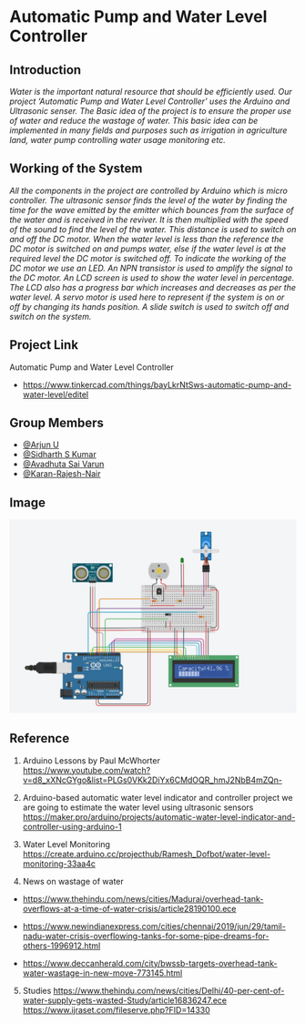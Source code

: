 
# Automatic Pump and Water Level Controller

## Introduction
*Water is the important natural resource that should be efficiently 
used. Our project ‘Automatic Pump and Water Level Controller’ 
uses the Arduino and Ultrasonic senser. The Basic idea of the 
project is to ensure the proper use of water and reduce the 
wastage of water. This basic idea can be implemented in many 
fields and purposes such as irrigation in agriculture land, water 
pump controlling water usage monitoring etc.*

## Working of the System

*All the components in the project are controlled by Arduino 
which is micro controller. The ultrasonic sensor finds the level of 
the water by finding the time for the wave emitted by the emitter 
which bounces from the surface of the water and is received in 
the reviver. It is then multiplied with the speed of the sound 
to find the level of the water. This distance is used to switch on and 
off the DC motor. When the water level is less than the reference 
the DC motor is switched on and pumps water, else if the water 
level is at the required level the DC motor is switched off. 
To indicate the working of the DC motor we use an LED. An NPN 
transistor is used to amplify the signal to the DC motor. An LCD 
screen is used to show the water level in percentage. The LCD 
also has a progress bar which increases and decreases as per the 
water level. A servo motor is used here to represent if the system 
is on or off by changing its hands position. A slide switch is used 
to switch off and switch on the system.*

## Project Link
 Automatic Pump and Water Level Controller
 - https://www.tinkercad.com/things/bayLkrNtSws-automatic-pump-and-water-level/editel

## Group Members

- [@Arjun U](https://github.com/Arjun2099)
- [@Sidharth S Kumar](https://github.com/Sidharthssk)
- [@Avadhuta Sai Varun](https://github.com/saivarun4002)
- [@Karan-Rajesh-Nair](https://github.com/Karan-Rajesh-Nair)


## Image

![SS](https://github.com/Karan-Rajesh-Nair/Automatic-Pump-and-Water-Level-Controller/blob/main/Image1.jpg)


## Reference 
1.	Arduino Lessons by Paul McWhorter  
https://www.youtube.com/watch?v=d8_xXNcGYgo&list=PLGs0VKk2DiYx6CMdOQR_hmJ2NbB4mZQn-

2.	Arduino-based automatic water level indicator and controller project we are going to estimate the water level using ultrasonic sensors 
https://maker.pro/arduino/projects/automatic-water-level-indicator-and-controller-using-arduino-1

3.	Water Level Monitoring
https://create.arduino.cc/projecthub/Ramesh_Dofbot/water-level-monitoring-33aa4c

4.	News on wastage of water
- https://www.thehindu.com/news/cities/Madurai/overhead-tank-overflows-at-a-time-of-water-crisis/article28190100.ece

- https://www.newindianexpress.com/cities/chennai/2019/jun/29/tamil-nadu-water-crisis-overflowing-tanks-for-some-pipe-dreams-for-others-1996912.html  

- https://www.deccanherald.com/city/bwssb-targets-overhead-tank-water-wastage-in-new-move-773145.html

5.	Studies
https://www.thehindu.com/news/cities/Delhi/40-per-cent-of-water-supply-gets-wasted-Study/article16836247.ece
https://www.ijraset.com/fileserve.php?FID=14330


